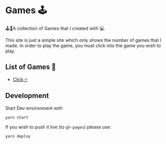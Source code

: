 # Games 🕹

🕹👾A collection of Games that I created with 💻.   

This site is just a simple site which only shows the number of games that I made. In order to play the game, you must click into the game you wish to play.


## List of Games 👾
- [Click 🖱](https://withoutwax.github.io/Games/click/click.html)

## Development
Start Dev environment with
```JavaScript
yarn start
```

If you wish to push it live (to ```gh-pages```) please use:
```JavaScript
yarn deploy
```